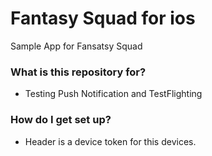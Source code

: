 # Fantasy Squad for ios #

Sample App for Fansatsy Squad

### What is this repository for? ###

* Testing Push Notification and TestFlighting

### How do I get set up? ###

* Header is a device token for this devices.